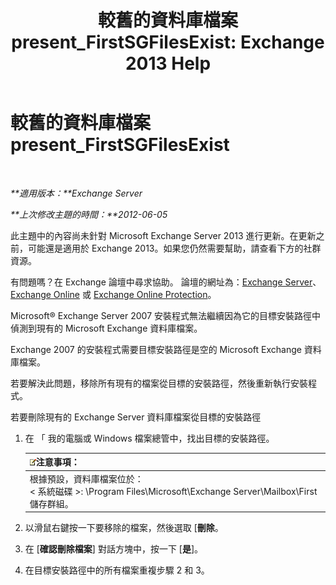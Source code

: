 ﻿---
title: '較舊的資料庫檔案 present_FirstSGFilesExist: Exchange 2013 Help'
TOCTitle: 較舊的資料庫檔案 present_FirstSGFilesExist
ms:assetid: 907faeb8-1c6d-49fc-95a1-417f415a9d79
ms:mtpsurl: https://technet.microsoft.com/zh-tw/library/ms.exch.setupreadiness.firstsgfilesexist(v=EXCHG.150)
ms:contentKeyID: 50473737
ms.date: 05/21/2018
mtps_version: v=EXCHG.150
ms.translationtype: MT
---

# 較舊的資料庫檔案 present\_FirstSGFilesExist

 

_**適用版本：**Exchange Server_

_**上次修改主題的時間：**2012-06-05_

此主題中的內容尚未針對 Microsoft Exchange Server 2013 進行更新。在更新之前，可能還是適用於 Exchange 2013。如果您仍然需要幫助，請查看下方的社群資源。

有問題嗎？在 Exchange 論壇中尋求協助。 論壇的網址為：[Exchange Server](https://go.microsoft.com/fwlink/p/?linkid=60612)、 [Exchange Online](https://go.microsoft.com/fwlink/p/?linkid=267542) 或 [Exchange Online Protection](https://go.microsoft.com/fwlink/p/?linkid=285351)。

Microsoft® Exchange Server 2007 安裝程式無法繼續因為它的目標安裝路徑中偵測到現有的 Microsoft Exchange 資料庫檔案。

Exchange 2007 的安裝程式需要目標安裝路徑是空的 Microsoft Exchange 資料庫檔案。

若要解決此問題，移除所有現有的檔案從目標的安裝路徑，然後重新執行安裝程式。

若要刪除現有的 Exchange Server 資料庫檔案從目標的安裝路徑

1.  在 「 我的電腦或 Windows 檔案總管中，找出目標的安裝路徑。
    
    <table>
    <thead>
    <tr class="header">
    <th><img src="images/Bb124558.note(EXCHG.150).gif" title="注意事項" alt="注意事項" />注意事項：</th>
    </tr>
    </thead>
    <tbody>
    <tr class="odd">
    <td>根據預設，資料庫檔案位於：<br />
    &lt; 系統磁碟 &gt;: \Program Files\Microsoft\Exchange Server\Mailbox\First 儲存群組。</td>
    </tr>
    </tbody>
    </table>


2.  以滑鼠右鍵按一下要移除的檔案，然後選取 \[**刪除**。

3.  在 \[**確認刪除檔案**\] 對話方塊中，按一下 \[**是**\]。

4.  在目標安裝路徑中的所有檔案重複步驟 2 和 3。

